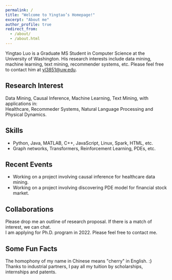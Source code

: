 ```yaml
---
permalink: /
title: "Welcome to Yingtao’s Homepage!"
excerpt: "About me"
author_profile: true
redirect_from: 
  - /about/
  - /about.html
---
```


Yingtao Luo is a Graduate MS Student in Computer Science at the University of Washington. His research interests include data mining, machine learning, text mining, recommender systems, etc. Please feel free to contact him at yl3851@uw.edu.

## Research Interest
Data Mining, Causal Inference, Machine Learning, Text Mining, with applications in:  
Healthcare, Recommeder Systems, Natural Language Processing and Physical Dynamics.

## Skills
* Python, Java, MATLAB, C++, JavaScript, Linux, Spark, HTML, etc.
* Graph networks, Transformers, Reinforcement Learning, PDEs, etc.

## Recent Events
- Working on a project involving causal inference for healthcare data mining.  
- Working on a project involving discovering PDE model for financial stock market.

## Collaborations
Please drop me an outline of research proposal. If there is a match of interest, we can chat.  
I am applying for Ph.D. program in 2022. Please feel free to contact me.
  
## Some Fun Facts
The homophony of my name in Chinese means "cherry" in English. :}  
Thanks to industrial partners, I pay all my tuition by scholarships, internships and patents.
